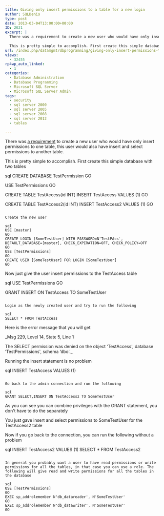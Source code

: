 ```yaml
---
title: Giving only insert permissions to a table for a new login
author: SQLDenis
type: post
date: 2013-03-04T13:00:00+00:00
ID: 2021
excerpt: |
  There was a requirement to create a new user who would have only insert permissions to one table, this user would also have insert and select permissions to another table.
  
  This is pretty simple to accomplish. First create this simple database with tw&hellip;
url: /index.php/datamgmt/dbprogramming/giving-only-insert-permissions-to/
views:
  - 32455
rp4wp_auto_linked:
  - 1
categories:
  - Database Administration
  - Database Programming
  - Microsoft SQL Server
  - Microsoft SQL Server Admin
tags:
  - security
  - sql server 2000
  - sql server 2005
  - sql server 2008
  - sql server 2012
  - tables

---
```

There was [a requirement][1] to create a new user who would have only insert permissions to one table, this user would also have insert and select permissions to another table.

This is pretty simple to accomplish. First create this simple database with two tables

sql
CREATE DATABASE TestPermission
GO

USE TestPermissions
GO


CREATE TABLE  TestAccess(id INT)
INSERT TestAccess VALUES (1)
GO

CREATE TABLE  TestAccess2(id INT)
INSERT TestAccess2 VALUES (1)
GO
```

Create the new user

sql
USE [master]
GO
CREATE LOGIN [SomeTestUser] WITH PASSWORD=N'TestPAss', DEFAULT_DATABASE=[master], CHECK_EXPIRATION=OFF, CHECK_POLICY=OFF
GO
USE [TestPermissions]
GO
CREATE USER [SomeTestUser] FOR LOGIN [SomeTestUser]
GO
```

Now just give the user insert permissions to the TestAccess table

sql
USE TestPermissions
GO


GRANT INSERT ON TestAccess TO SomeTestUser
```

Login as the newly created user and try to run the following

sql
SELECT * FROM TestAccess
```

Here is the error message that you will get

_Msg 229, Level 14, State 5, Line 1
  
The SELECT permission was denied on the object &#8216;TestAccess', database &#8216;TestPermissions', schema &#8216;dbo'._

Running the insert statement is no problem

sql
INSERT TestAccess VALUES (1)
```

Go back to the admin connection and run the following

sql
GRANT SELECT,INSERT ON TestAccess2 TO SomeTestUser
```

As you can see you can combine privileges with the GRANT statement, you don't have to do the separately

You just gave insert and select permissions to SomeTestUser for the TestAccess2 table

Now if you go back to the connection, you can run the following without a problem

sql
INSERT TestAccess2 VALUES (1)
SELECT * FROM TestAccess2
```

In general you probably want a user to have read permissions or write permissions for all the tables, in that case you can use a role. The following will give read and write permissions for all the tables in the database

sql
USE [TestPermissions]
GO
EXEC sp_addrolemember N'db_datareader', N'SomeTestUser'
GO
EXEC sp_addrolemember N'db_datawriter', N'SomeTestUser'
GO
```


 [1]: http://stackoverflow.com/questions/15204118/how-do-i-create-a-user-in-sql-server-that-only-has-access-to-one-table-and-can